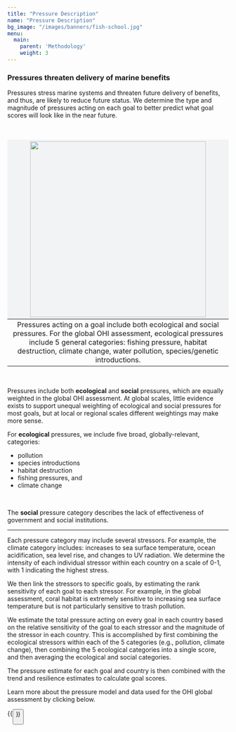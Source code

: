 ```yaml
---
title: "Pressure Description"
name: "Pressure Description"
bg_image: "/images/banners/fish-school.jpg"
menu:
  main:
    parent: 'Methodology'
    weight: 3
---
```


### Pressures threaten delivery of marine benefits

Pressures stress marine systems and threaten future delivery of benefits, and thus, are likely to reduce future status. We determine the type and magnitude of pressures acting on each goal to better predict what goal scores will look like in the near future. 

<br>


<style>
table th {
background-color: #f1f3f5;
border: none;
}
</style>


| <img src="https://user-images.githubusercontent.com/5685517/144595918-46f11d06-68a8-44af-a706-d16baf3e6b43.png" height="400">|
|:--:|
| Pressures acting on a goal include both ecological and social pressures. For the global OHI assessment, ecological pressures include 5 general categories: fishing pressure, habitat destruction, climate change, water pollution, species/genetic introductions.|


<br>

Pressures include both **ecological** and **social** pressures, which are equally weighted in the global OHI assessment. At global scales, little evidence exists to support unequal weighting of ecological and social pressures for most goals, but at local or regional scales different weightings may make more sense.
 
For **ecological** pressures, we include five broad, globally-relevant, categories:
- pollution
- species introductions 
- habitat destruction 
- fishing pressures, and 
- climate change 

<br>

The **social** pressure category describes the lack of effectiveness of government and social institutions.

----

Each pressure category may include several stressors. For example, the climate category includes: increases to sea surface temperature, ocean acidification, sea level rise, and changes to UV radiation. We determine the intensity of each individual stressor within each country on a scale of 0-1, with 1 indicating the highest stress.

We then link the stressors to specific goals, by estimating the rank sensitivity of each goal to each stressor. For example, in the global assessment, coral habitat is extremely sensitive to increasing sea surface temperature but is not particularly sensitive to trash pollution. 

We estimate the total pressure acting on every goal in each country based on the relative sensitivity of the goal to each stressor and the magnitude of the stressor in each country. This is accomplished by first combining the ecological stressors within each of the 5 categories (e.g., pollution, climate change), then combining the 5 ecological categories into a single score, and then averaging the ecological and social categories.

The pressure estimate for each goal and country is then combined with the trend and resilience estimates to calculate goal scores.

Learn more about the pressure model and data used for the OHI global assessment by clicking below.

{{<button text="Global Methods" link=images/htmls/Supplement.html icon="/images/misc/microscope-icon.svg">}}



